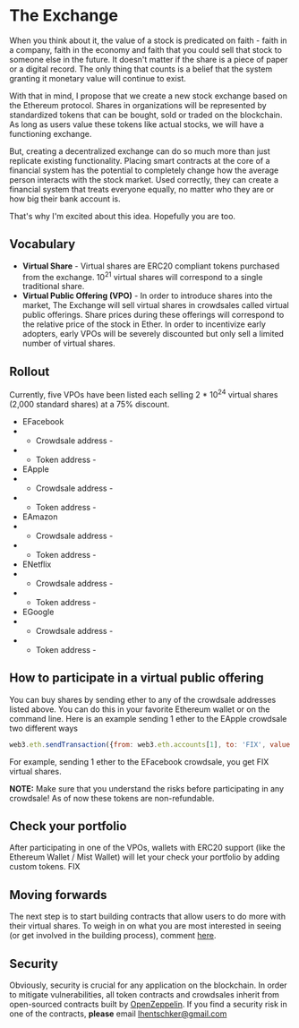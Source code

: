 # The Exchange
When you think about it, the value of a stock is predicated on faith - faith in a company, faith in the economy and faith that you could sell that stock to someone else in the future. It doesn't matter if the share is a piece of paper or a digital record. The only thing that counts is a belief that the system granting it monetary value will continue to exist.

With that in mind, I propose that we create a new stock exchange based on the Ethereum protocol. Shares in organizations will be represented by standardized tokens that can be bought, sold or traded on the blockchain. As long as users value these tokens like actual stocks, we will have a functioning exchange.

But, creating a decentralized exchange can do so much more than just replicate existing functionality. Placing smart contracts at the core of a financial system has the potential to completely change how the average person interacts with the stock market. Used correctly, they can create a financial system that treats everyone equally, no matter who they are or how big their bank account is.

That's why I'm excited about this idea. Hopefully you are too.

## Vocabulary
* **Virtual Share** - Virtual shares are ERC20 compliant tokens purchased from the exchange. 10<sup>21</sup>
virtual shares will correspond to a single traditional share.
* **Virtual Public Offering (VPO)** - In order to introduce shares into the market, The Exchange will sell virtual shares in crowdsales called virtual public offerings. Share prices during these offerings will correspond to the relative price of the stock in Ether. In order to incentivize early adopters, early VPOs will be severely discounted but only sell a limited number of virtual shares.

## Rollout
Currently, five VPOs have been listed each selling 2 * 10<sup>24</sup> virtual shares (2,000 standard shares) at a 75% discount.
* EFacebook
* * Crowdsale address - 
* * Token address - 
* EApple
* * Crowdsale address - 
* * Token address - 
* EAmazon
* * Crowdsale address - 
* * Token address - 
* ENetflix
* * Crowdsale address - 
* * Token address - 
* EGoogle
* * Crowdsale address - 
* * Token address - 

## How to participate in a virtual public offering
You can buy shares by sending ether to any of the crowdsale addresses listed above. You can do this in your favorite Ethereum wallet or on the command line. Here is an example sending 1 ether to the EApple crowdsale two different ways

```javascript
web3.eth.sendTransaction({from: web3.eth.accounts[1], to: 'FIX', value: web3.toWei(1, 'ether')})
```
For example, sending 1 ether to the EFacebook crowdsale, you get FIX virtual shares.

**NOTE:** Make sure that you understand the risks before participating in any crowdsale! As of now these tokens are non-refundable.

## Check your portfolio
After participating in one of the VPOs, wallets with ERC20 support (like the Ethereum Wallet / Mist Wallet) will let your check your portfolio by adding custom tokens.
FIX

## Moving forwards
The next step is to start building contracts that allow users to do more with their virtual shares. To weigh in on what you are most interested in seeing (or get involved in the building process), comment [here](https://github.com/leohentschker/the-exchange/issues/1).

## Security
Obviously, security is crucial for any application on the blockchain. In order to mitigate vulnerabilities, all token contracts and crowdsales inherit from open-sourced contracts built by [OpenZeppelin](https://openzeppelin.org/). If you find a security risk in one of the contracts, **please** email lhentschker@gmail.com
